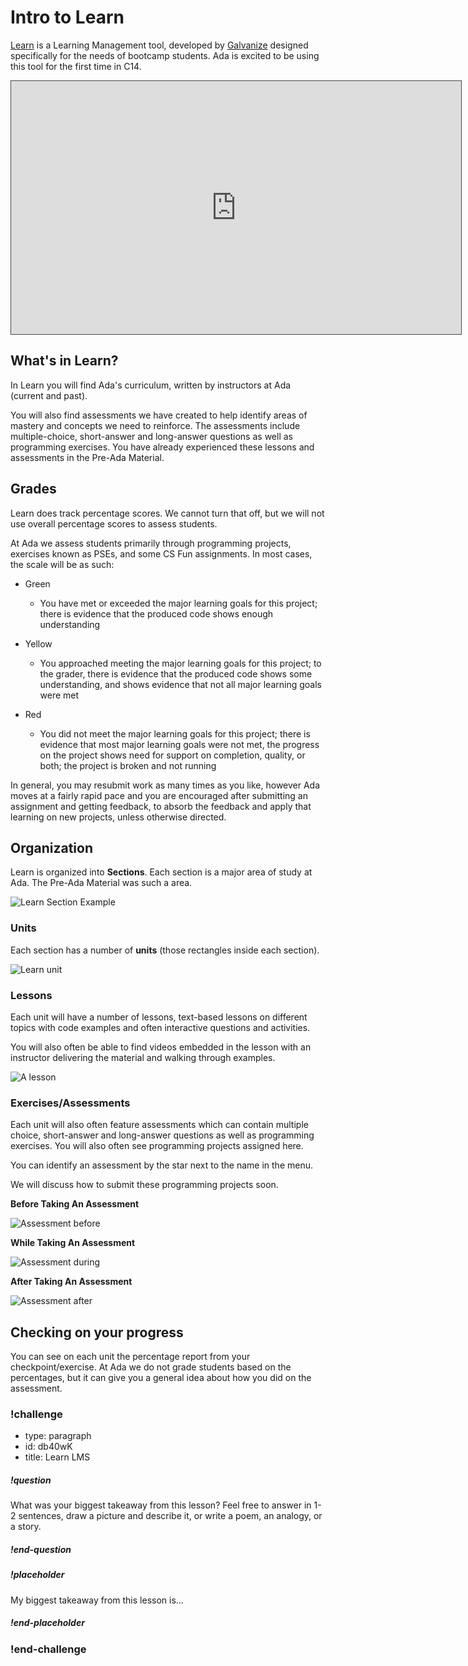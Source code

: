 # Intro to Learn

[Learn](http://learn-2.galvanize.com/) is a Learning Management tool, developed by [Galvanize](https://www.galvanize.com/) designed specifically for the needs of bootcamp students. Ada is excited to be using this tool for the first time in C14.

<iframe src="https://adaacademy.hosted.panopto.com/Panopto/Pages/Embed.aspx?id=1659fe90-a80e-457c-a081-ac18004c9f13&autoplay=false&offerviewer=true&showtitle=true&showbrand=false&start=0&interactivity=all" height="405" width="720" style="border: 1px solid #464646;" allowfullscreen allow="autoplay"></iframe>

## What's in Learn?

In Learn you will find Ada's curriculum, written by instructors at Ada (current and past).

You will also find assessments we have created to help identify areas of mastery and concepts we need to reinforce. The assessments include multiple-choice, short-answer and long-answer questions as well as programming exercises. You have already experienced these lessons and assessments in the Pre-Ada Material.

## Grades

Learn does track percentage scores. We cannot turn that off, but we will not use overall percentage scores to assess students.

At Ada we assess students primarily through programming projects, exercises known as PSEs, and some CS Fun assignments. In most cases, the scale will be as such:

- Green
  - You have met or exceeded the major learning goals for this project; there is evidence that the produced code shows enough understanding
- Yellow

  - You approached meeting the major learning goals for this project; to the grader, there is evidence that the produced code shows some understanding, and shows evidence that not all major learning goals were met

- Red
  - You did not meet the major learning goals for this project; there is evidence that most major learning goals were not met, the progress on the project shows need for support on completion, quality, or both; the project is broken and not running

In general, you may resubmit work as many times as you like, however Ada moves at a fairly rapid pace and you are encouraged after submitting an assignment and getting feedback, to absorb the feedback and apply that learning on new projects, unless otherwise directed.

## Organization

Learn is organized into **Sections**. Each section is a major area of study at Ada. The Pre-Ada Material was such a area.

![Learn Section Example](../assets/section.png)

### Units

Each section has a number of **units** (those rectangles inside each section).

![Learn unit](../assets/unit.png)

### Lessons

Each unit will have a number of lessons, text-based lessons on different topics with code examples and often interactive questions and activities.

You will also often be able to find videos embedded in the lesson with an instructor delivering the material and walking through examples.

![A lesson](../assets/lesson.png)

### Exercises/Assessments

Each unit will also often feature assessments which can contain multiple choice, short-answer and long-answer questions as well as programming exercises. You will also often see programming projects assigned here.

You can identify an assessment by the star next to the name in the menu.

We will discuss how to submit these programming projects soon.

**Before Taking An Assessment**

![Assessment before](../assets/assessment1.png)

**While Taking An Assessment**

![Assessment during](../assets/assessment2.png)

**After Taking An Assessment**

![Assessment after](../assets/assessment3.png)

## Checking on your progress

You can see on each unit the percentage report from your checkpoint/exercise. At Ada we do not grade students based on the percentages, but it can give you a general idea about how you did on the assessment.

<!-- Question Takeaway -->
<!-- prettier-ignore-start -->
### !challenge
* type: paragraph
* id: db40wK
* title: Learn LMS
##### !question

What was your biggest takeaway from this lesson? Feel free to answer in 1-2 sentences, draw a picture and describe it, or write a poem, an analogy, or a story.

##### !end-question
##### !placeholder

My biggest takeaway from this lesson is...

##### !end-placeholder
### !end-challenge
<!-- prettier-ignore-end -->
